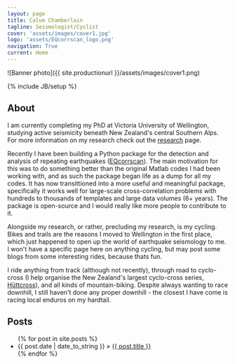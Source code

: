 ```yaml
---
layout: page
title: Calum Chamberlain
tagline: Seismologist/Cyclist
cover: 'assets/images/cover1.jpg'
logo: 'assets/EQcorrscan_logo.png'
navigation: True
current: Home
---
```


![Banner photo]({{ site.productionurl }}/assets/images/cover1.png)

{% include JB/setup %}

## About

I am currently completing my PhD at Victoria University of Wellington, studying
active seismicity beneath New Zealand's central Southern Alps.  For more information
on my research check out the [research](/research/) page.  

Recently I have been building a Python package for the detection and analysis
of repeating earthquakes
([EQcorrscan](http://calum-chamberlain.github.io/EQcorrscan/)).  The main motivation
for this was to do something better than the original Matlab codes I had been
working with, and as such the package began life as a dump for all my codes.
It has now transittioned into a more useful and meaningful package, specifically
it works well for large-scale cross-correlation problems with hundreds to
thousands of templates and large data volumes (6+ years).  The package is open-source
and I would really like more people to contribute to it.

Alongside my research, or rather, precluding my research, is my cycling.  Bikes
and trails are the reasons I moved to Wellington in the first place, which just
happened to open up the world of earthquake seismology to me.  I won't have
a specific page here on anything cycling, but may post some blogs from some
interesting rides, because thats fun.  

I ride anything from track (although not
recently), through road to cyclo-cross (I help organise the New Zealand's
largest cyclo-cross series, [Hüttcross](http://huttcross.blogspot.co.nz)), and
all kinds of mountain-biking.  Despite always wanting to race downhill, I still
haven't done any proper downhill - the closest I have come is racing local
enduros on my hardtail.


## Posts

<ul class="posts">
  {% for post in site.posts %}
    <li><span>{{ post.date | date_to_string }}</span> &raquo; <a href="{{ BASE_PATH }}{{ post.url }}">{{ post.title }}</a></li>
  {% endfor %}
</ul>
